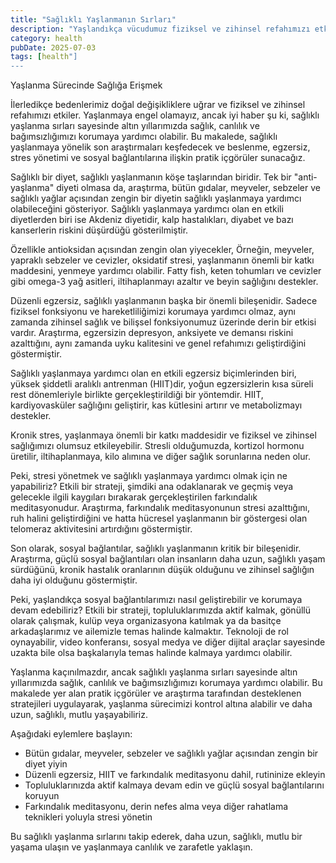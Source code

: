 ```yaml
---
title: "Sağlıklı Yaşlanmanın Sırları"
description: "Yaşlandıkça vücudumuz fiziksel ve zihinsel refahımızı etkileyen doğal değişikliklere uğrar. Yaşla..."
category: health
pubDate: 2025-07-03
tags: [health"]
---
```


Yaşlanma Sürecinde Sağlığa Erişmek

İlerledikçe bedenlerimiz doğal değişikliklere uğrar ve fiziksel ve zihinsel refahımızı etkiler. Yaşlanmaya engel olamayız, ancak iyi haber şu ki, sağlıklı yaşlanma sırları sayesinde altın yıllarımızda sağlık, canlılık ve bağımsızlığımızı korumaya yardımcı olabilir. Bu makalede, sağlıklı yaşlanmaya yönelik son araştırmaları keşfedecek ve beslenme, egzersiz, stres yönetimi ve sosyal bağlantılarına ilişkin pratik içgörüler sunacağız.

Sağlıklı bir diyet, sağlıklı yaşlanmanın köşe taşlarından biridir. Tek bir "anti-yaşlanma" diyeti olmasa da, araştırma, bütün gıdalar, meyveler, sebzeler ve sağlıklı yağlar açısından zengin bir diyetin sağlıklı yaşlanmaya yardımcı olabileceğini gösteriyor. Sağlıklı yaşlanmaya yardımcı olan en etkili diyetlerden biri ise Akdeniz diyetidir, kalp hastalıkları, diyabet ve bazı kanserlerin riskini düşürdüğü gösterilmiştir.

Özellikle antioksidan açısından zengin olan yiyecekler, Örneğin, meyveler, yapraklı sebzeler ve cevizler, oksidatif stresi, yaşlanmanın önemli bir katkı maddesini, yenmeye yardımcı olabilir. Fatty fish, keten tohumları ve cevizler gibi omega-3 yağ asitleri, iltihaplanmayı azaltır ve beyin sağlığını destekler.

Düzenli egzersiz, sağlıklı yaşlanmanın başka bir önemli bileşenidir. Sadece fiziksel fonksiyonu ve hareketliliğimizi korumaya yardımcı olmaz, aynı zamanda zihinsel sağlık ve bilişsel fonksiyonumuz üzerinde derin bir etkisi vardır. Araştırma, egzersizin depresyon, anksiyete ve demansı riskini azalttığını, aynı zamanda uyku kalitesini ve genel refahımızı geliştirdiğini göstermiştir.

Sağlıklı yaşlanmaya yardımcı olan en etkili egzersiz biçimlerinden biri, yüksek şiddetli aralıklı antrenman (HIIT)dir, yoğun egzersizlerin kısa süreli rest dönemleriyle birlikte gerçekleştirildiği bir yöntemdir. HIIT, kardiyovasküler sağlığını geliştirir, kas kütlesini artırır ve metabolizmayı destekler.

Kronik stres, yaşlanmaya önemli bir katkı maddesidir ve fiziksel ve zihinsel sağlığımızı olumsuz etkileyebilir. Stresli olduğumuzda, kortizol hormonu üretilir, iltihaplanmaya, kilo alımına ve diğer sağlık sorunlarına neden olur.

Peki, stresi yönetmek ve sağlıklı yaşlanmaya yardımcı olmak için ne yapabiliriz? Etkili bir strateji, şimdiki ana odaklanarak ve geçmiş veya gelecekle ilgili kaygıları bırakarak gerçekleştirilen farkındalık meditasyonudur. Araştırma, farkındalık meditasyonunun stresi azalttığını, ruh halini geliştirdiğini ve hatta hücresel yaşlanmanın bir göstergesi olan telomeraz aktivitesini artırdığını göstermiştir.

Son olarak, sosyal bağlantılar, sağlıklı yaşlanmanın kritik bir bileşenidir. Araştırma, güçlü sosyal bağlantıları olan insanların daha uzun, sağlıklı yaşam sürdüğünü, kronik hastalık oranlarının düşük olduğunu ve zihinsel sağlığın daha iyi olduğunu göstermiştir.

Peki, yaşlandıkça sosyal bağlantılarımızı nasıl geliştirebilir ve korumaya devam edebiliriz? Etkili bir strateji, topluluklarımızda aktif kalmak, gönüllü olarak çalışmak, kulüp veya organizasyona katılmak ya da basitçe arkadaşlarımız ve ailemizle temas halinde kalmaktır. Teknoloji de rol oynayabilir, video konferansı, sosyal medya ve diğer dijital araçlar sayesinde uzakta bile olsa başkalarıyla temas halinde kalmaya yardımcı olabilir.

Yaşlanma kaçınılmazdır, ancak sağlıklı yaşlanma sırları sayesinde altın yıllarımızda sağlık, canlılık ve bağımsızlığımızı korumaya yardımcı olabilir. Bu makalede yer alan pratik içgörüler ve araştırma tarafından desteklenen stratejileri uygulayarak, yaşlanma sürecimizi kontrol altına alabilir ve daha uzun, sağlıklı, mutlu yaşayabiliriz.

Aşağıdaki eylemlere başlayın:

* Bütün gıdalar, meyveler, sebzeler ve sağlıklı yağlar açısından zengin bir diyet yiyin
* Düzenli egzersiz, HIIT ve farkındalık meditasyonu dahil, rutininize ekleyin
* Topluluklarınızda aktif kalmaya devam edin ve güçlü sosyal bağlantılarını koruyun
* Farkındalık meditasyonu, derin nefes alma veya diğer rahatlama teknikleri yoluyla stresi yönetin

Bu sağlıklı yaşlanma sırlarını takip ederek, daha uzun, sağlıklı, mutlu bir yaşama ulaşın ve yaşlanmaya canlılık ve zarafetle yaklaşın.
